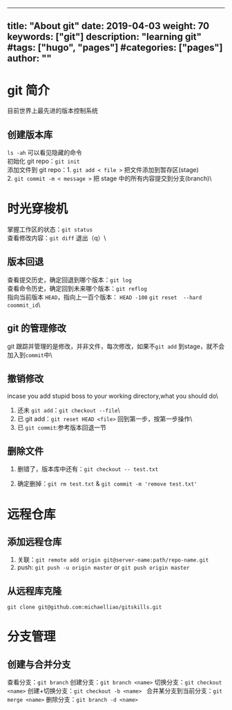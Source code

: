 
---
title: "About git"
date: 2019-04-03 
weight: 70
keywords: ["git"]
description: "learning git"
#tags: ["hugo", "pages"]
#categories: ["pages"]
author: ""
---

# git 简介
目前世界上最先进的版本控制系统
## 创建版本库
`ls -ah` 可以看见隐藏的命令\
初始化 git repo：`git init`\
添加文件到 git repo：1. `git add < file >` 把文件添加到暂存区(stage)\
                   2. `git commit -m < message >` 把 stage 中的所有内容提交到分支(branch)\
# 时光穿梭机
掌握工作区的状态：`git status`\
查看修改内容：`git diff` 退出（q）\
## 版本回退
查看提交历史，确定回退到哪个版本：`git log `\
查看命令历史，确定回到未来哪个版本：`git reflog` \
指向当前版本 `HEAD`，指向上一百个版本： `HEAD -100`  `git reset  --hard coommit_id`\
## git 的管理修改
git 跟踪并管理的是修改，并非文件，每次修改，如果不`git add` 到stage，就不会加入到`commit`中\
## 撤销修改
incase you add stupid boss to your working directory,what you should do\
1. 还未 `git add`：`git checkout --file`\
2. 已 git add：`git reset HEAD <file>` 回到第一步，按第一步操作\
3. 已 `git commit`:参考版本回退一节

## 删除文件

1. 删错了，版本库中还有：`git checkout -- test.txt`

2. 确定删掉：`git rm test.txt` & `git commit -m 'remove test.txt'`

# 远程仓库
## 添加远程仓库

1. 关联：`git remote add origin git@server-name:path/repo-name.git`
2. push: `git push -u origin master` or `git push origin master`

## 从远程库克隆
`git clone git@github.com:michaelliao/gitskills.git`

# 分支管理
## 创建与合并分支

查看分支：`git branch`
创建分支：`git branch <name>`
切换分支：`git checkout <name>`
创建+切换分支：`git checkout -b <name> ` 
合并某分支到当前分支：`git merge <name>`
删除分支：`git branch -d <name>`